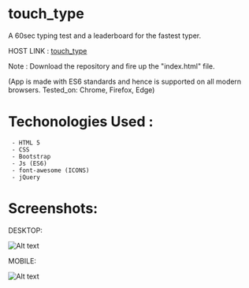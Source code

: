  
# touch_type


A 60sec typing test and a leaderboard for the fastest typer.

HOST LINK : <a href="http://touchtype.bitballoon.com/">touch_type</a>

Note : Download the repository and fire up the "index.html" file.

(App is made with ES6 standards and hence is supported on all modern browsers. Tested_on: Chrome, Firefox, Edge)


# Techonologies Used :

     - HTML 5
     - CSS
     - Bootstrap
     - Js (ES6)
     - font-awesome (ICONS)
     - jQuery
# Screenshots:

DESKTOP:


![Alt text](https://github.com/divyankkarolia97/to_do_list/blob/master/SCREENSHOTS/Screenshot(%20Desktop%20).jpg "Screenshot(Desktop)")

MOBILE:


![Alt text](https://github.com/divyankkarolia97/to_do_list/blob/master/SCREENSHOTS/Screenshot(%20Mobile%20).PNG "Screenshot(Desktop)")


